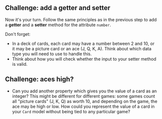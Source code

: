 ## Challenge: add a getter and setter

Now it's your turn. Follow the same principles as in the previous step to add a **getter** and a **setter** method for the attribute `number`.

Don't forget:

- In a deck of cards, each card may have a number between 2 and 10, or it may be a picture card or an ace (J, Q, K, A). Think about which data type you will need to use to handle this.
- Think about how you will check whether the input to your setter method is valid.

## Challenge: aces high?

- Can you add another property which gives you the value of a card as an integer? This might be different for different games: some games count all "picture cards" (J, K, Q) as worth 10, and depending on the game, the ace may be high or low. How could you represent the value of a card in your `Card` model without being tied to any particular game?
